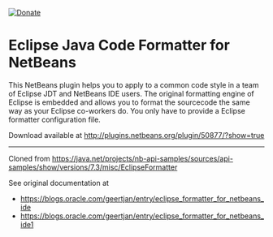 [![Donate](https://www.paypalobjects.com/en_US/i/btn/btn_donate_SM.gif)](https://www.paypal.com/cgi-bin/webscr?cmd=_s-xclick&hosted_button_id=K4CMP92RZELE2)

Eclipse Java Code Formatter for NetBeans
========================================

This NetBeans plugin helps you to apply to a common code style in a team of Eclipse JDT and NetBeans IDE users. The original formatting engine of Eclipse is embedded and allows you to format the sourcecode the same way as your Eclipse co-workers do. You only have to provide a Eclipse formatter configuration file.

Download available at http://plugins.netbeans.org/plugin/50877/?show=true

----

Cloned from https://java.net/projects/nb-api-samples/sources/api-samples/show/versions/7.3/misc/EclipseFormatter

See original documentation at 
* https://blogs.oracle.com/geertjan/entry/eclipse_formatter_for_netbeans_ide
* https://blogs.oracle.com/geertjan/entry/eclipse_formatter_for_netbeans_ide1



